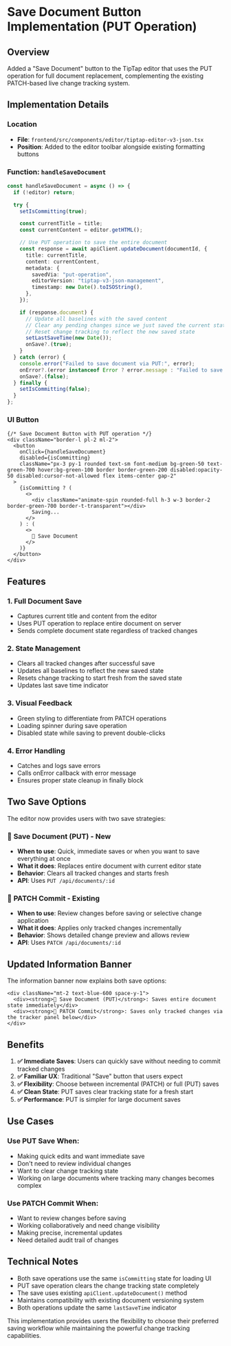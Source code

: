 # Save Document Button Implementation (PUT Operation)

## Overview

Added a "Save Document" button to the TipTap editor that uses the PUT operation for full document replacement, complementing the existing PATCH-based live change tracking system.

## Implementation Details

### Location
- **File**: `frontend/src/components/editor/tiptap-editor-v3-json.tsx`
- **Position**: Added to the editor toolbar alongside existing formatting buttons

### Function: `handleSaveDocument`

```typescript
const handleSaveDocument = async () => {
  if (!editor) return;

  try {
    setIsCommitting(true);

    const currentTitle = title;
    const currentContent = editor.getHTML();

    // Use PUT operation to save the entire document
    const response = await apiClient.updateDocument(documentId, {
      title: currentTitle,
      content: currentContent,
      metadata: {
        savedVia: "put-operation",
        editorVersion: "tiptap-v3-json-management",
        timestamp: new Date().toISOString(),
      },
    });

    if (response.document) {
      // Update all baselines with the saved content
      // Clear any pending changes since we just saved the current state
      // Reset change tracking to reflect the new saved state
      setLastSaveTime(new Date());
      onSave?.(true);
    }
  } catch (error) {
    console.error("Failed to save document via PUT:", error);
    onError?.(error instanceof Error ? error.message : "Failed to save document");
    onSave?.(false);
  } finally {
    setIsCommitting(false);
  }
};
```

### UI Button

```tsx
{/* Save Document Button with PUT operation */}
<div className="border-l pl-2 ml-2">
  <button
    onClick={handleSaveDocument}
    disabled={isCommitting}
    className="px-3 py-1 rounded text-sm font-medium bg-green-50 text-green-700 hover:bg-green-100 border border-green-200 disabled:opacity-50 disabled:cursor-not-allowed flex items-center gap-2"
  >
    {isCommitting ? (
      <>
        <div className="animate-spin rounded-full h-3 w-3 border-2 border-green-700 border-t-transparent"></div>
        Saving...
      </>
    ) : (
      <>
        💾 Save Document
      </>
    )}
  </button>
</div>
```

## Features

### 1. **Full Document Save**
- Captures current title and content from the editor
- Uses PUT operation to replace entire document on server
- Sends complete document state regardless of tracked changes

### 2. **State Management**
- Clears all tracked changes after successful save
- Updates all baselines to reflect the new saved state
- Resets change tracking to start fresh from the saved state
- Updates last save time indicator

### 3. **Visual Feedback**
- Green styling to differentiate from PATCH operations
- Loading spinner during save operation
- Disabled state while saving to prevent double-clicks

### 4. **Error Handling**
- Catches and logs save errors
- Calls onError callback with error message
- Ensures proper state cleanup in finally block

## Two Save Options

The editor now provides users with two save strategies:

### 📁 **Save Document (PUT) - New**
- **When to use**: Quick, immediate saves or when you want to save everything at once
- **What it does**: Replaces entire document with current editor state
- **Behavior**: Clears all tracked changes and starts fresh
- **API**: Uses `PUT /api/documents/:id`

### 🚀 **PATCH Commit - Existing**  
- **When to use**: Review changes before saving or selective change application
- **What it does**: Applies only tracked changes incrementally
- **Behavior**: Shows detailed change preview and allows review
- **API**: Uses `PATCH /api/documents/:id`

## Updated Information Banner

The information banner now explains both save options:

```tsx
<div className="mt-2 text-blue-600 space-y-1">
  <div><strong>💾 Save Document (PUT)</strong>: Saves entire document state immediately</div>
  <div><strong>🚀 PATCH Commit</strong>: Saves only tracked changes via the tracker panel below</div>
</div>
```

## Benefits

1. **✅ Immediate Saves**: Users can quickly save without needing to commit tracked changes
2. **✅ Familiar UX**: Traditional "Save" button that users expect
3. **✅ Flexibility**: Choose between incremental (PATCH) or full (PUT) saves
4. **✅ Clean State**: PUT saves clear tracking state for a fresh start
5. **✅ Performance**: PUT is simpler for large document saves

## Use Cases

### Use PUT Save When:
- Making quick edits and want immediate save
- Don't need to review individual changes
- Want to clear change tracking state
- Working on large documents where tracking many changes becomes complex

### Use PATCH Commit When:
- Want to review changes before saving
- Working collaboratively and need change visibility
- Making precise, incremental updates
- Need detailed audit trail of changes

## Technical Notes

- Both save operations use the same `isCommitting` state for loading UI
- PUT save operation clears the change tracking state completely  
- The save uses existing `apiClient.updateDocument()` method
- Maintains compatibility with existing document versioning system
- Both operations update the same `lastSaveTime` indicator

This implementation provides users the flexibility to choose their preferred saving workflow while maintaining the powerful change tracking capabilities.
